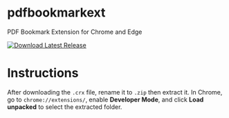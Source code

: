 # pdfbookmarkext
PDF Bookmark Extension for Chrome and Edge

[![Download Latest Release](https://img.shields.io/badge/Download-Latest_Release-green?style=for-the-badge&logo=github)](https://github.com/Feriel080/pdfbookmarkext/releases/download/v1/pdfbookmarkext.crx)

# Instructions
After downloading the `.crx` file, rename it to `.zip` then extract it. 
In Chrome, go to `chrome://extensions/`, enable **Developer Mode**, and click **Load unpacked** to select the extracted folder.

